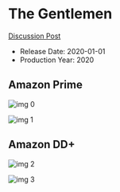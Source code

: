 # The Gentlemen

[Discussion Post](https://www.avsforum.com/threads/bass-eq-for-filtered-movies.2995212/post-59405430)

* Release Date: 2020-01-01
* Production Year: 2020

## Amazon Prime

![img 0](https://i.imgur.com/3rxTikT.jpg)

![img 1](https://i.imgur.com/wD0VrNW.png)

## Amazon DD+

![img 2](https://i.imgur.com/AlJBq0s.jpg)

![img 3](https://i.imgur.com/15LASaH.png)

